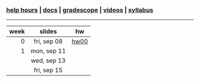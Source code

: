 ### [help hours](https://docs.google.com/spreadsheets/d/1RMnAX-a_dZqIZU0KUKtYfLQkDUp_5aErHFWLoeoXJ4Y/edit?usp=sharing) | [docs](https://github.com/james-bern/CS136/wiki) | [gradescope](https://www.gradescope.com/) | [videos](https://glow.williams.edu/) | [syllabus](https://github.com/james-bern/CS136/wiki/Syllabus)

---

|week|slides|hw|
|-:|:-:|-|
|0| fri, sep 08 |[hw00]()|
|1|  mon, sep 11 | |
| |  wed, sep 13 | |
| |  fri, sep 15 | |
